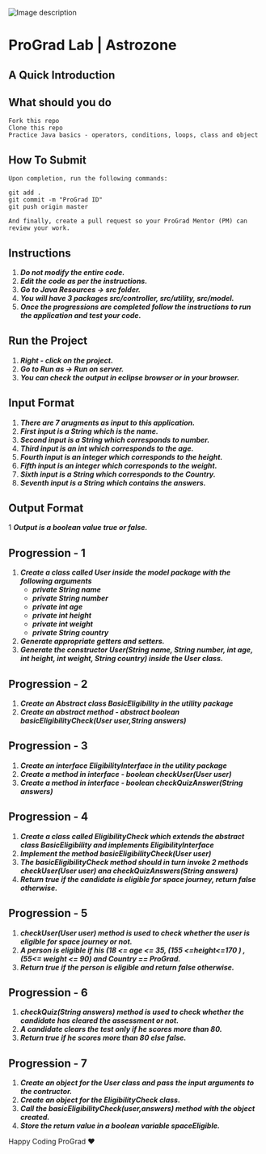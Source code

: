 ![Image description](https://i1.faceprep.in/ProGrad/face-logo-resized.png)

# ProGrad Lab | Astrozone

## A Quick Introduction



## What should you do
```
Fork this repo
Clone this repo
Practice Java basics - operators, conditions, loops, class and object
```

## How To Submit
```
Upon completion, run the following commands:

git add .
git commit -m "ProGrad ID"
git push origin master

And finally, create a pull request so your ProGrad Mentor (PM) can review your work.
```

## Instructions

1. ***Do not modify the entire code.***
2. ***Edit the code as per the instructions.***
3. ***Go to Java Resources -> src folder.***
4. ***You will have 3 packages src/controller, src/utility, src/model.***
5. ***Once the progressions are completed follow the instructions to run the application and test your code.***
 
## Run the Project
1. ***Right - click on the project.***
2. ***Go to Run as -> Run on server.***
3. ***You can check the output in eclipse browser or in your browser.***

## Input Format
1. ***There are 7 arugments as input to this application.***
2. ***First input is a String which is the name.***
3. ***Second input is a String which corresponds to number.***
4. ***Third input is an int which corresponds to the age.***
5. ***Fourth input is an integer which corresponds to the height.***
6. ***Fifth input is an integer which corresponds to the weight.***
7. ***Sixth input is a String which corresponds to the Country.***
8. ***Seventh input is a String which contains the answers.***

## Output Format
1 ***Output is a boolean value true or false.***


## Progression - 1 
1. ***Create a class called User inside the model package with the following arguments***
   - ***private String name***
   - ***private String number***
   - ***private int age***
   - ***private int height***
   - ***private int weight***
   - ***private String country***
2. ***Generate appropriate getters and setters.***
3. ***Generate the constructor User(String name, String number, int age, int height, int weight, String country) inside the User class.***

## Progression - 2
1. ***Create an Abstract class BasicEligibility in the utility package***
2. ***Create an abstract method - abstract boolean basicEligibilityCheck(User user,String answers)***

## Progression - 3
1. ***Create an interface EligibilityInterface in the utility package***
2. ***Create a method in interface - boolean checkUser(User user)***
3. ***Create a method in interface - boolean checkQuizAnswer(String answers)***

## Progression - 4
1. ***Create a class called EligibilityCheck which extends the abstract class BasicEligibility and implements EligibilityInterface***
2. ***Implement the method basicEligibilityCheck(User user)***
3. ***The basicEligibilityCheck method should in turn invoke 2 methods checkUser(User user) ana checkQuizAnswers(String answers)***
4. ***Return true if the candidate is eligible for space journey, return false otherwise.***

## Progression - 5
1. ***checkUser(User user) method is used to check whether the user is eligible for space journey or not.***
2. ***A person is eligible if his (18 <= age <= 35, (155 <=height<=170 ) , (55<= weight <= 90) and Country == ProGrad.***
3. ***Return true if the person is eligible and return false otherwise.***

## Progression - 6
1. ***checkQuiz(String answers) method is used to check whether the candidate has cleared the assessment or not.***
2. ***A candidate clears the test only if he scores more than 80.***
3. ***Return true if he scores more than 80 else false.***

## Progression - 7
1. ***Create an object for the User class and pass the input arguments to the contructor.***
2. ***Create an object for the EligibilityCheck class.***
3. ***Call the basicEligibilityCheck(user,answers) method with the object created.***
4. ***Store the return value in a boolean variable spaceEligible.***

Happy Coding ProGrad ❤️
